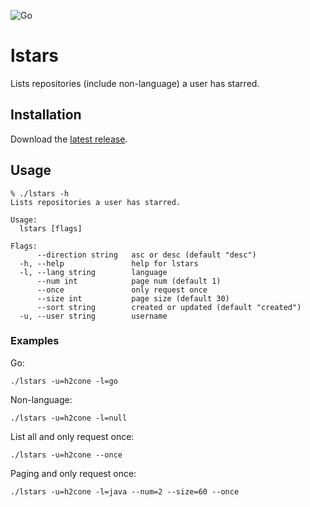![Go](https://github.com/h2cone/lstars/workflows/Go/badge.svg)

# lstars

Lists repositories (include non-language) a user has starred.

## Installation

Download the [latest release](https://github.com/h2cone/lstars/releases).

## Usage

```shell
% ./lstars -h
Lists repositories a user has starred.

Usage:
  lstars [flags]

Flags:
      --direction string   asc or desc (default "desc")
  -h, --help               help for lstars
  -l, --lang string        language
      --num int            page num (default 1)
      --once               only request once
      --size int           page size (default 30)
      --sort string        created or updated (default "created")
  -u, --user string        username
```

### Examples

Go:

```shell
./lstars -u=h2cone -l=go
```

Non-language:

```shell
./lstars -u=h2cone -l=null
```

List all and only request once:

```shell
./lstars -u=h2cone --once
```

Paging and only request once:

```shell
./lstars -u=h2cone -l=java --num=2 --size=60 --once
```

